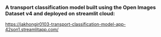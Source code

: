 ### A transport classification model built using the Open Images Dataset v4 and deployed on streamlit cloud:
https://jakhongir0103-transport-classification-model-app-42son1.streamlitapp.com/
